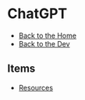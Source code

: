 # ChatGPT

- [Back to the Home](../../README.md)
- [Back to the Dev](../README.md)

## Items
- [Resources](Resources.md)
